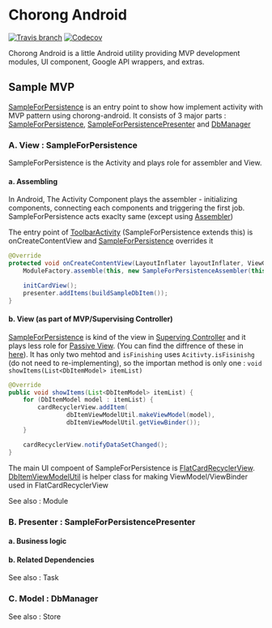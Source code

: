 # Chorong Android

[![Travis branch](https://img.shields.io/travis/poksion/chorong-android/master.svg)](https://travis-ci.org/poksion/chorong-android)
[![Codecov](https://img.shields.io/codecov/c/github/poksion/chorong-android.svg)](https://codecov.io/gh/poksion/chorong-android)

Chorong Android is a little Android utility providing MVP development modules, UI component, Google API wrappers, and extras.

## Sample MVP
[SampleForPersistence](samples/src/main/java/net/poksion/chorong/android/samples/SampleForPersistence.java) is an entry point to show how implement activity with MVP pattern using chorong-android. It consists of 3 major parts : [SampleForPersistence](samples/src/main/java/net/poksion/chorong/android/samples/SampleForPersistence.java), [SampleForPersistencePresenter](samples/src/main/java/net/poksion/chorong/android/samples/presenter/SampleForPersistencePresenter.java) and [DbManager](samples/src/main/java/net/poksion/chorong/android/samples/domain/DbManager.java)

### A. View : SampleForPersistence
SampleForPersistence is the Activity and plays role for assembler and View.

#### a. Assembling

In Android, The Activity Component plays the assembler - initializing components, connecting each components and triggering the first job. SampleForPersistence acts exaclty same (except using [Assembler](chorong-core/src/main/java/net/poksion/chorong/android/module/Assembler.java))

The entry point of [ToolbarActivity](chorong-ui/src/main/java/net/poksion/chorong/android/ui/main/ToolbarActivity.java) (SampleForPersistence extends this) is onCreateContentView and [SampleForPersistence](samples/src/main/java/net/poksion/chorong/android/samples/SampleForPersistence.java) overrides it

```java
@Override
protected void onCreateContentView(LayoutInflater layoutInflater, ViewGroup container, Bundle savedInstanceState) {
    ModuleFactory.assemble(this, new SampleForPersistenceAssembler(this, container));

    initCardView();
    presenter.addItems(buildSampleDbItem());
}
```

#### b. View (as part of MVP/Supervising Controller)

[SampleForPersistence](samples/src/main/java/net/poksion/chorong/android/samples/SampleForPersistence.java) is kind of the view in [Superving Controller](https://martinfowler.com/eaaDev/SupervisingPresenter.html) and it plays less role for [Passive View](https://martinfowler.com/eaaDev/PassiveScreen.html). (You can find the diffrence of these in [here](https://martinfowler.com/eaaDev/uiArchs.html)). It has only two mehtod and ```isFinishing``` uses ```Acitivty.isFisinishg``` (do not need to re-implementing), so the importan method is only one : ```void showItems(List<DbItemModel> itemList)```

```java
@Override
public void showItems(List<DbItemModel> itemList) {
    for (DbItemModel model : itemList) {
        cardRecyclerView.addItem(
                dbItemViewModelUtil.makeViewModel(model),
                dbItemViewModelUtil.getViewBinder());
    }

    cardRecyclerView.notifyDataSetChanged();
}
```

The main UI compoent of SampleForPersistence is [FlatCardRecyclerView](chorong-ui/src/main/java/net/poksion/chorong/android/ui/card/FlatCardRecyclerView.java). [DbItemViewModelUtil](samples/src/main/java/net/poksion/chorong/android/samples/ui/DbItemViewModelUtil.java) is helper class for making ViewModel/ViewBinder used in FlatCardRecyclerView

See also : Module

### B. Presenter : SampleForPersistencePresenter

#### a. Business logic
#### b. Related Dependencies

See also : Task

### C. Model : DbManager

See also : Store